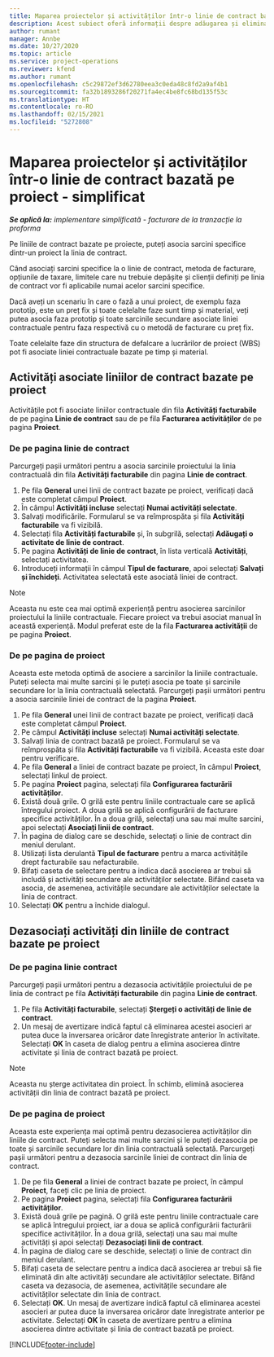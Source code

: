 ```yaml
---
title: Maparea proiectelor și activităților într-o linie de contract bazată pe proiect - simplificat
description: Acest subiect oferă informații despre adăugarea și eliminarea de proiecte și sarcini pe o linie de contract.
author: rumant
manager: Annbe
ms.date: 10/27/2020
ms.topic: article
ms.service: project-operations
ms.reviewer: kfend
ms.author: rumant
ms.openlocfilehash: c5c29872ef3d62780eea3c0eda48c8fd2a9af4b1
ms.sourcegitcommit: fa32b1893286f20271fa4ec4be8fc68bd135f53c
ms.translationtype: HT
ms.contentlocale: ro-RO
ms.lasthandoff: 02/15/2021
ms.locfileid: "5272808"
---
```

# <a name="map-projects-and-tasks-to-a-project-based-contract-line---lite"></a>Maparea proiectelor și activităților într-o linie de contract bazată pe proiect - simplificat

_**Se aplică la:** implementare simplificată - facturare de la tranzacție la proforma_

Pe liniile de contract bazate pe proiecte, puteți asocia sarcini specifice dintr-un proiect la linia de contract.

Când asociați sarcini specifice la o linie de contract, metoda de facturare, opțiunile de taxare, limitele care nu trebuie depășite și clienții definiți pe linia de contract vor fi aplicabile numai acelor sarcini specifice.

Dacă aveți un scenariu în care o fază a unui proiect, de exemplu faza prototip, este un preț fix și toate celelalte faze sunt timp și material, veți putea asocia faza prototip și toate sarcinile secundare asociate liniei contractuale pentru faza respectivă cu o metodă de facturare cu preț fix.

Toate celelalte faze din structura de defalcare a lucrărilor de proiect (WBS) pot fi asociate liniei contractuale bazate pe timp și material.

## <a name="associate-tasks-to-project-based-contract-lines"></a>Activități asociate liniilor de contract bazate pe proiect

Activitățile pot fi asociate liniilor contractuale din fila **Activități facturabile** de pe pagina **Linie de contract** sau de pe fila **Facturarea activităților** de pe pagina **Proiect**.

### <a name="from-the-contract-line-page"></a>De pe pagina linie de contract

Parcurgeți pașii următori pentru a asocia sarcinile proiectului la linia contractuală din fila **Activități facturabile** din pagina **Linie de contract**.

1. Pe fila **General** unei linii de contract bazate pe proiect, verificați dacă este completat câmpul **Proiect**.
2. În câmpul **Activități incluse** selectați **Numai activități selectate**.
3. Salvați modificările. Formularul se va reîmprospăta și fila **Activități facturabile** va fi vizibilă.
4. Selectați fila **Activități facturabile** și, în subgrilă, selectați **Adăugați o activitate de linie de contract**.
5. Pe pagina **Activități de linie de contract**, în lista verticală **Activități**, selectați activitatea. 
6. Introduceți informații în câmpul **Tipul de facturare**, apoi selectați **Salvați și închideți**. Activitatea selectată este asociată liniei de contract.

> [!NOTE]
> Aceasta nu este cea mai optimă experiență pentru asocierea sarcinilor proiectului la liniile contractuale. Fiecare proiect va trebui asociat manual în această experiență. Modul preferat este de la fila **Facturarea activității** de pe pagina **Proiect**.

### <a name="from-the-project-page"></a>De pe pagina de proiect

Aceasta este metoda optimă de asociere a sarcinilor la liniile contractuale. Puteți selecta mai multe sarcini și le puteți asocia pe toate și sarcinile secundare lor la linia contractuală selectată. Parcurgeți pașii următori pentru a asocia sarcinile liniei de contract de la pagina **Proiect**.

1. Pe fila **General** unei linii de contract bazate pe proiect, verificați dacă este completat câmpul **Proiect**.
2. Pe câmpul **Activități incluse** selectați **Numai activități selectate**.
3. Salvați linia de contract bazată pe proiect. Formularul se va reîmprospăta și fila **Activități facturabile** va fi vizibilă. Aceasta este doar pentru verificare.
4. Pe fila **General** a liniei de contract bazate pe proiect, în câmpul **Proiect**, selectați linkul de proiect.
5. Pe pagina **Proiect** pagina, selectați fila **Configurarea facturării activităților**.
6. Există două grile. O grilă este pentru liniile contractuale care se aplică întregului proiect. A doua grilă se aplică configurării de facturare specifice activităților. În a doua grilă, selectați una sau mai multe sarcini, apoi selectați **Asociați linii de contract**.
7. În pagina de dialog care se deschide, selectați o linie de contract din meniul derulant.
8. Utilizați lista derulantă **Tipul de facturare** pentru a marca activitățile drept facturabile sau nefacturabile.
9. Bifați caseta de selectare pentru a indica dacă asocierea ar trebui să includă și activități secundare ale activităților selectate. Bifând caseta va asocia, de asemenea, activitățile secundare ale activităților selectate la linia de contract.
10. Selectați **OK** pentru a închide dialogul.

## <a name="unassociate-tasks-from-project-based-contract-lines"></a>Dezasociați activități din liniile de contract bazate pe proiect

### <a name="from-the-contract-line-page"></a>De pe pagina linie contract

Parcurgeți pașii următori pentru a dezasocia activitățile proiectului de pe linia de contract pe fila **Activități facturabile** din pagina **Linie de contract**.

1. Pe fila **Activități facturabile**, selectați **Ștergeți o activități de linie de contract**.
2. Un mesaj de avertizare indică faptul că eliminarea acestei asocieri ar putea duce la inversarea oricăror date înregistrate anterior în activitate. Selectați **OK** în caseta de dialog pentru a elimina asocierea dintre activitate și linia de contract bazată pe proiect. 

> [!NOTE]
> Aceasta nu șterge activitatea din proiect. În schimb, elimină asocierea activității din linia de contract bazată pe proiect.

### <a name="from-the-project-page"></a>De pe pagina de proiect

Aceasta este experiența mai optimă pentru dezasocierea activităților din liniile de contract. Puteți selecta mai multe sarcini și le puteți dezasocia pe toate și sarcinile secundare lor din linia contractuală selectată. Parcurgeți pașii următori pentru a dezasocia sarcinile liniei de contract din linia de contract.

1. De pe fila **General** a liniei de contract bazate pe proiect, în câmpul **Proiect**, faceți clic pe linia de proiect.
2. Pe pagina **Proiect** pagina, selectați fila **Configurarea facturării activităților**.
3. Există două grile pe pagină. O grilă este pentru liniile contractuale care se aplică întregului proiect, iar a doua se aplică configurării facturării specifice activităților. În a doua grilă, selectați una sau mai multe activități și apoi selectați **Dezasociați linii de contract**.
4. În pagina de dialog care se deschide, selectați o linie de contract din meniul derulant.
5. Bifați caseta de selectare pentru a indica dacă asocierea ar trebui să fie eliminată din alte activități secundare ale activităților selectate. Bifând caseta va dezasocia, de asemenea, activitățile secundare ale activităților selectate din linia de contract.
6. Selectați **OK**. Un mesaj de avertizare indică faptul că eliminarea acestei asocieri ar putea duce la inversarea oricăror date înregistrate anterior pe activitate. Selectați **OK** în caseta de avertizare pentru a elimina asocierea dintre activitate și linia de contract bazată pe proiect.


[!INCLUDE[footer-include](../../includes/footer-banner.md)]